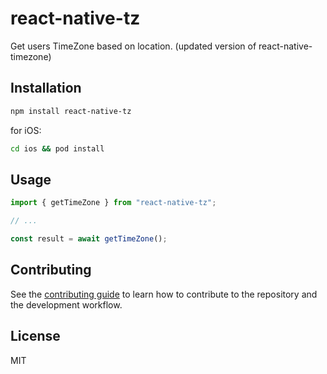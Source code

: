 # react-native-tz

Get users TimeZone based on location. (updated version of react-native-timezone)

## Installation

```sh
npm install react-native-tz
```
for iOS:

```sh
cd ios && pod install
```
## Usage

```js
import { getTimeZone } from "react-native-tz";

// ...

const result = await getTimeZone();
```

## Contributing

See the [contributing guide](CONTRIBUTING.md) to learn how to contribute to the repository and the development workflow.

## License

MIT
